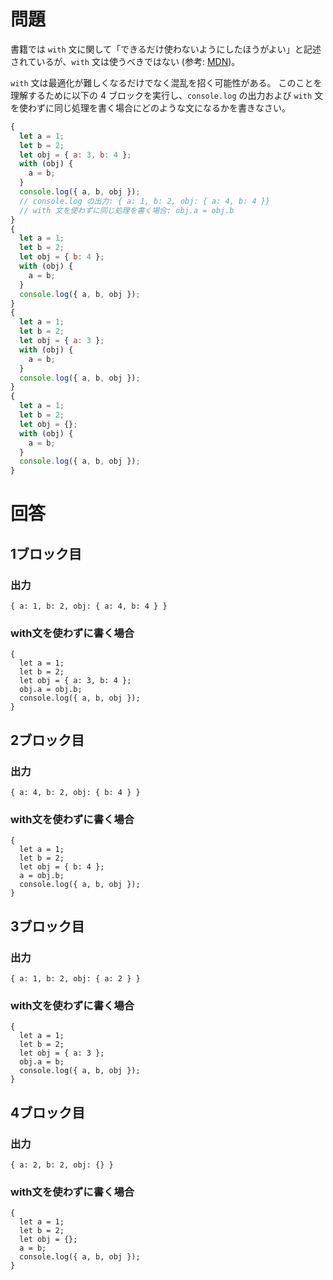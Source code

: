 # 問題

書籍では `with` 文に関して「できるだけ使わないようにしたほうがよい」と記述されているが、`with` 文は使うべきではない (参考: [MDN](https://developer.mozilla.org/ja/docs/Web/JavaScript/Reference/Statements/with))。

`with` 文は最適化が難しくなるだけでなく混乱を招く可能性がある。
このことを理解するために以下の 4 ブロックを実行し、`console.log` の出力および `with` 文を使わずに同じ処理を書く場合にどのような文になるかを書きなさい。

```js
{
  let a = 1;
  let b = 2;
  let obj = { a: 3, b: 4 };
  with (obj) {
    a = b;
  }
  console.log({ a, b, obj });
  // console.log の出力: { a: 1, b: 2, obj: { a: 4, b: 4 }}
  // with 文を使わずに同じ処理を書く場合: obj.a = obj.b
}
{
  let a = 1;
  let b = 2;
  let obj = { b: 4 };
  with (obj) {
    a = b;
  }
  console.log({ a, b, obj });
}
{
  let a = 1;
  let b = 2;
  let obj = { a: 3 };
  with (obj) {
    a = b;
  }
  console.log({ a, b, obj });
}
{
  let a = 1;
  let b = 2;
  let obj = {};
  with (obj) {
    a = b;
  }
  console.log({ a, b, obj });
}
```

# 回答

## 1ブロック目

### 出力

`{ a: 1, b: 2, obj: { a: 4, b: 4 } }`

### with文を使わずに書く場合

```
{
  let a = 1;
  let b = 2;
  let obj = { a: 3, b: 4 };
  obj.a = obj.b;
  console.log({ a, b, obj });
}
```

## 2ブロック目

### 出力

`{ a: 4, b: 2, obj: { b: 4 } }`

### with文を使わずに書く場合

```
{
  let a = 1;
  let b = 2;
  let obj = { b: 4 };
  a = obj.b;
  console.log({ a, b, obj });
}
```

## 3ブロック目

### 出力

`{ a: 1, b: 2, obj: { a: 2 } }`

### with文を使わずに書く場合

```
{
  let a = 1;
  let b = 2;
  let obj = { a: 3 };
  obj.a = b;
  console.log({ a, b, obj });
}
```

## 4ブロック目

### 出力

`{ a: 2, b: 2, obj: {} }`

### with文を使わずに書く場合

```
{
  let a = 1;
  let b = 2;
  let obj = {};
  a = b;
  console.log({ a, b, obj });
}
```
